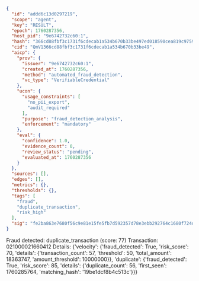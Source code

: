 ```json
{
  "id": "addd6c13d0297219",
  "scope": "agent",
  "key": "RESULT",
  "epoch": 1760287356,
  "host_pid": "9e6742732c60:1",
  "hash": "366cd88fbf3c1731f6cdecab1a534b670b33be497ed018590cea819c97590eeb",
  "cid": "QmV1366cd88fbf3c1731f6cdecab1a534b670b33be49",
  "aicp": {
    "prov": {
      "issuer": "9e6742732c60:1",
      "created_at": 1760287356,
      "method": "automated_fraud_detection",
      "vc_type": "VerifiableCredential"
    },
    "ucon": {
      "usage_constraints": [
        "no_pii_export",
        "audit_required"
      ],
      "purpose": "fraud_detection_analysis",
      "enforcement": "mandatory"
    },
    "eval": {
      "confidence": 1.0,
      "evidence_count": 0,
      "review_status": "pending",
      "evaluated_at": 1760287356
    }
  },
  "sources": [],
  "edges": [],
  "metrics": {},
  "thresholds": {},
  "tags": [
    "fraud",
    "duplicate_transaction",
    "risk_high"
  ],
  "sig": "fe2ba863e7680f56c9e81e15fe5fb7d592357d78e3ebb292764c1680f724df80"
}
```

Fraud detected: duplicate_transaction (score: 77)
Transaction: 021000021660412
Details: {'velocity': {'fraud_detected': True, 'risk_score': 70, 'details': {'transaction_count': 57, 'threshold': 50, 'total_amount': 18363747, 'amount_threshold': 10000000}}, 'duplicate': {'fraud_detected': True, 'risk_score': 85, 'details': {'duplicate_count': 56, 'first_seen': 1760285764, 'matching_hash': '19be1dcf8b4c513c'}}}